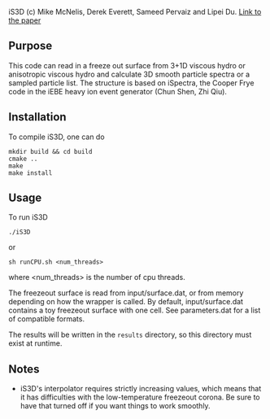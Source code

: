 iS3D (c) Mike McNelis, Derek Everett, Sameed Pervaiz and Lipei Du.
[Link to the paper](https://inspirehep.net/literature/1771521)

## Purpose
This code can read in a freeze out surface from 3+1D viscous hydro or anisotropic
viscous hydro and calculate 3D smooth particle spectra or a sampled particle list.
The structure is based on iSpectra, the Cooper Frye code in the iEBE heavy ion
event generator (Chun Shen, Zhi Qiu).  

## Installation

To compile iS3D, one can do 

    mkdir build && cd build
    cmake ..
    make
    make install

## Usage 

To run iS3D

    ./iS3D

or

    sh runCPU.sh <num_threads>

where <num_threads> is the number of cpu threads.

The freezeout surface is read from input/surface.dat, or from memory depending on how the wrapper is called.
By default, input/surface.dat contains a toy freezeout surface with one cell. 
See parameters.dat for a list of compatible formats.

The results will be written in the `results` directory, so this directory must exist at runtime.

## Notes
- iS3D's interpolator requires strictly increasing values, which means that it has difficulties with the low-temperature freezeout corona. Be sure to have that turned off if you want things to work smoothly.
